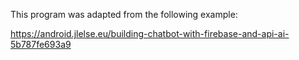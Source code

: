 This program was adapted from the following example:

https://android.jlelse.eu/building-chatbot-with-firebase-and-api-ai-5b787fe693a9